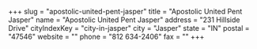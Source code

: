 +++
slug = "apostolic-united-pent-jasper"
title = "Apostolic United Pent Jasper"
name = "Apostolic United Pent Jasper"
address = "231 Hillside Drive"
cityIndexKey = "city-in-jasper"
city = "Jasper"
state = "IN"
postal = "47546"
website = ""
phone = "812 634-2406"
fax = ""
+++
